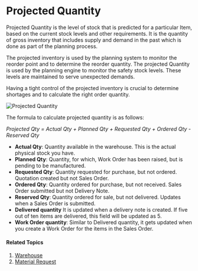 <!-- add-breadcrumbs -->
# Projected Quantity

Projected Quantity is the level of stock that is predicted for a particular
Item, based on the current stock levels and other requirements. It is the
quantity of gross inventory that includes supply and demand in the past which
is done as part of the planning process.

The projected inventory is used by the planning system to monitor the reorder
point and to determine the reorder quantity. The projected Quantity is used by
the planning engine to monitor the safety stock levels. These levels are
maintained to serve unexpected demands.

Having a tight control of the projected inventory is crucial to determine
shortages and to calculate the right order quantity.

<img class="screenshot" alt="Projected Quantity" src="{{docs_base_url}}/assets/img/stock/projected_quantity.png">

The formula to calculate projected quantity is as follows:

*Projected Qty = Actual Qty + Planned Qty + Requested Qty + Ordered Qty - Reserved Qty*

  * **Actual Qty**: Quantity available in the warehouse. This is the actual physical stock you have.
  * **Planned Qty**: Quantity, for which, Work Order has been raised, but is pending to be manufactured.
  * **Requested Qty**: Quantity requested for purchase, but not ordered. Quotation created but not Sales Order.
  * **Ordered Qty**: Quantity ordered for purchase, but not received. Sales Order submitted but not Delivery Note.
  * **Reserved Qty**: Quantity ordered for sale, but not delivered. Updates when a Sales Order is submitted.
  * **Delivered quantity** It is updated when a delivery note is created. If five out of ten items are delivered, this field will be updated as 5.
  * **Work Order quantity**: Similar to Delivered quantity, it gets updated when you create a Work Order for the items in the Sales Order.

#### Related Topics
1. [Warehouse](/docs/user/manual/en/stock/warehouse)
1. [Material Request](/docs/user/manual/en/stock/material-request)